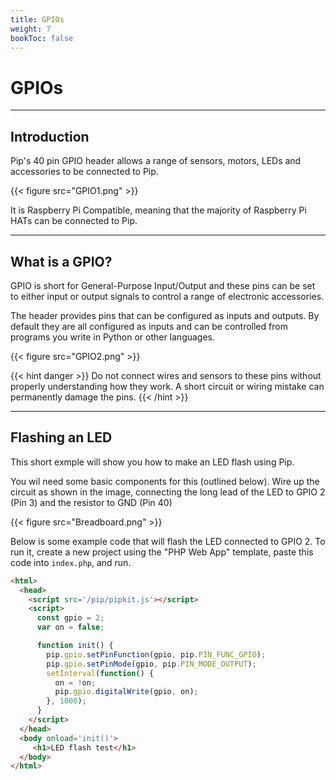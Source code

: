 ```yaml
---
title: GPIOs
weight: 7
bookToc: false
---
```


# GPIOs

---

## Introduction

Pip's 40 pin GPIO header allows a range of sensors, motors, LEDs and accessories to be connected to Pip.

{{< figure src="GPIO1.png" >}}

It is Raspberry Pi Compatible, meaning that the majority of Raspberry Pi HATs can be connected to Pip. 

---

## What is a GPIO?

GPIO is short for General-Purpose Input/Output and these pins can be set to either input or output signals to control a range of electronic accessories.

The header provides pins that can be configured as inputs and outputs. By default they are all configured as inputs and can be controlled from programs you write in Python or other languages.

{{< figure src="GPIO2.png" >}}

{{< hint danger >}}
Do not connect wires and sensors to these pins without properly understanding how they work. A short circuit or wiring mistake can permanently damage the pins.
{{< /hint >}}

---

## Flashing an LED

This short exmple will show you how to make an LED flash using Pip. 

You wil need some basic components for this (outlined below). Wire up the circuit as shown in the image, connecting the long lead of the LED to GPIO 2 (Pin 3) and the resistor to GND (Pin 40)

{{< figure src="Breadboard.png" >}}

Below is some example code that will flash the LED connected to GPIO 2. To run it, create a new project using
the "PHP Web App" template, paste this code into `index.php`, and run.

```html
<html>
  <head>
    <script src='/pip/pipkit.js'></script>
    <script>
      const gpio = 2;
      var on = false;

      function init() {
        pip.gpio.setPinFunction(gpio, pip.PIN_FUNC_GPIO);
        pip.gpio.setPinMode(gpio, pip.PIN_MODE_OUTPUT);
        setInterval(function() {
      	  on = !on;
          pip.gpio.digitalWrite(gpio, on);
      	}, 1000);
      }
	</script>
  </head>
  <body onload='init()'>
     <h1>LED flash test</h1>
  </body>
</html>
```
